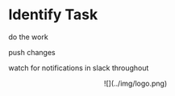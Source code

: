 # Identify Task

do the work

push changes

watch for notifications in slack throughout

<center id="footer">
  ![](../img/logo.png)
</center>
